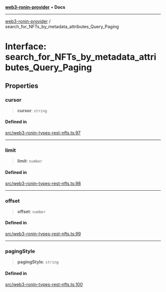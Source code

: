 [**web3-ronin-provider**](../README.md) • **Docs**

***

[web3-ronin-provider](../globals.md) / search\_for\_NFTs\_by\_metadata\_attributes\_Query\_Paging

# Interface: search\_for\_NFTs\_by\_metadata\_attributes\_Query\_Paging

## Properties

### cursor

> **cursor**: `string`

#### Defined in

[src/web3-ronin-types-rest-nfts.ts:97](https://github.com/chuacw/web3-ronin-provider/blob/7646ce38176c1dab59363eef0869f2efa34d498b/src/web3-ronin-types-rest-nfts.ts#L97)

***

### limit

> **limit**: `number`

#### Defined in

[src/web3-ronin-types-rest-nfts.ts:98](https://github.com/chuacw/web3-ronin-provider/blob/7646ce38176c1dab59363eef0869f2efa34d498b/src/web3-ronin-types-rest-nfts.ts#L98)

***

### offset

> **offset**: `number`

#### Defined in

[src/web3-ronin-types-rest-nfts.ts:99](https://github.com/chuacw/web3-ronin-provider/blob/7646ce38176c1dab59363eef0869f2efa34d498b/src/web3-ronin-types-rest-nfts.ts#L99)

***

### pagingStyle

> **pagingStyle**: `string`

#### Defined in

[src/web3-ronin-types-rest-nfts.ts:100](https://github.com/chuacw/web3-ronin-provider/blob/7646ce38176c1dab59363eef0869f2efa34d498b/src/web3-ronin-types-rest-nfts.ts#L100)
